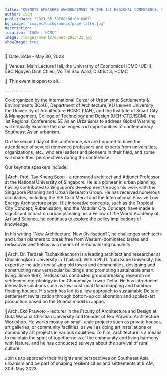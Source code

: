 ```yaml
---
title: "KEYNOTE SPEAKERS ANNOUNCEMENT OF THE 1st REGIONAL CONFERENCE: SOUTH EAST ASIAN URBANISMS TO ADDRESS GLOBAL WARMING"
author: ISCM
publishDate: "2023-05-30T00:00:00.000Z"
bg_image: "images/backgrounds/page-title.jpg"
description: "" 
location: "ISCM - HCMC"
image: /images/events/event-2023-23.jpg
showImage: true
---
```

🌳 Date: 8AM - May 30, 2023

🌳 Venues: Main Lecture Hall, the University of Economics HCMC (UEH), 59C Nguyen Dinh Chieu, Vo Thi Sau Ward, District 3, HCMC

🌳 This event is open to all.

—------------

Co-organized by the International Center of Urbanisms: Settlements & Environments (ICoU), Department of Architecture, KU Leuven University; the University of Architecture HCMC (UAH), and the Institute of Smart City & Management, College of Technology and Design (UEH-CTD/ISCM), the 1st Regional Conference: SE Asian Urbanisms to address Global Warming will critically examine the challenges and opportunities of contemporary Southeast Asian urbanism.

On the second day of the conference, we are honored to have the attendance of several renowned professors and experts from universities, organizations, etc., who are leaders and pioneers in their field, and some will share their perspectives during the conference.

Our keynote speakers include:

🌲Arch. Prof. Tay Kheng Soon - a renowned architect and Adjunct Professor at the National University of Singapore. He is a pioneer in urban planning, having contributed to Singapore’s development through his work with the Singapore Planning and Urban Research Group. He has received numerous accolades, including the SIA Gold Medal and the International Passive Low Energy Architecture prize. His innovative concepts, such as the Tropical City Concept, Rubanisation, and the Modular City Concept, have made a significant impact on urban planning. As a Fellow of the World Academy of Art and Science, he continues to explore the policy implications of knowledge.

In his writing “New Architecture, New Civilisation?”, he challenges architects and urban planners to break free from Western-dominated tastes and rediscover aesthetics as a means of re-humanizing humanity.

🌲Arch. Dr. Terdsak Tachakitkachorn is a leading architect and researcher at Chulalongkorn University in Thailand. With a Ph.D. from Kobe University, his expertise includes revitalizing old towns and communities, designing and constructing new vernacular buildings, and promoting sustainable smart living. Since 1997, Terdsak has conducted groundbreaking research on settlement morphology in the Chaophraya Lower Delta. He has introduced innovative solutions such as low-cost local flood mapping and bamboo floating houses. His work has led to a new approach to sustainable Deltaic settlement revitalization through bottom-up collaboration and applied-art production based on the Gunma model in Japan.

🌲Arch. Eko Prawoto - lecturer in the Faculty of Architecture and Design at Duta Wacana Christian University and founder of Eko Prawoto Architecture Workshop. He works mostly on small-scale projects such as private houses, art galleries, or community facilities, as well as doing art installations or community art projects in various countries. To him, Architecture is a means to maintain the spirit of togetherness of the community and living harmony with Nature, and he has conducted surveys about the survival of rural culture.

Join us to approach their insights and perspectives on Southeast Asia urbanism and be part of shaping resilient cities and settlements at 8 AM, 30th May 2023.